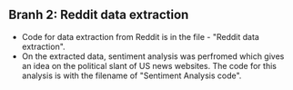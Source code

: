 ## Branh 2: Reddit data extraction
- Code for data extraction from Reddit is in the file - "Reddit data extraction". 
- On the extracted data, sentiment analysis was perfromed which gives an idea on the political slant of US news websites. The code for this analysis is with the filename of "Sentiment Analysis code".
